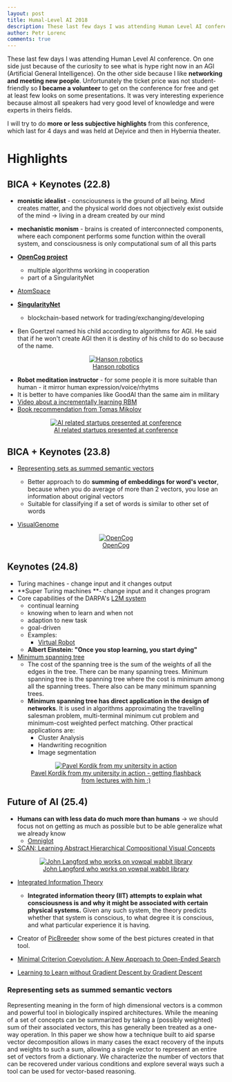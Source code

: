 ```yaml
---
layout: post
title: Humal-Level AI 2018
description: These last few days I was attending Human Level AI conference. On one side just because of the curiosity to see what is hype right now in an AGI (Artificial General Intelligence). On the other side because I like networking and meeting new people. Unfortunately the ticket price was not student-friendly so I became a volunteer to get on the conference for free and get at least few looks on some presentations. It was very interesting experience because almost all speakers had very good level of knowledge and were experts in theirs fields.
author: Petr Lorenc
comments: true
---
```


These last few days I was attending Human Level AI conference. On one side just because of the curiosity to see what is hype right now in an AGI (Artificial General Intelligence). On the other side because I like **networking and meeting new people**. Unfortunately the ticket price was not student-friendly so **I became a volunteer** to get on the conference for free and get at least few looks on some presentations. It was very interesting experience because almost all speakers had very good level of knowledge and were experts in theirs fields.

I will try to do **more or less subjective highlights** from this conference, which last for 4 days and was held at Dejvice and then in Hybernia theater.


# Highlights

## BICA + Keynotes (22.8)

   * **monistic idealist** - consciousness is the ground of all being. Mind creates matter, and the physical world does not objectively exist outside of the mind -> living in a dream created by our mind
   * **mechanistic monism** - brains is created of interconnected components, where each component performs some function within the overall system, and consciousness is only computational sum of all this parts

   * <a href="http://wiki.opencog.org/w/The_Open_Cognition_Project">**OpenCog project**</a>
      * multiple algorithms working in cooperation
      * part of a SingularityNet
   * <a href="https://github.com/opencog/atomspace">AtomSpace</a>
   * <a href="https://singularitynet.io/">**SingularityNet**</a>
      * blockchain-based network for trading/exchanging/developing

   * Ben Goertzel named his child according to algorithms for AGI. He said that if he won't create AGI then it is destiny of his child to do so because of the name. 


<figure class="image" align="middle">
  <a href="https://www.youtube.com/watch?v=Bg_tJvCA8zw">
    <img src="{{ site.baseurl }}/images/hlai/hanson.jpg" alt="Hanson robotics" title="Hanson robotics"/>
    <figcaption>Hanson robotics</figcaption>
  </a>
</figure>

  * **Robot meditation instructor** - for some people it is more suitable than human - it mirror human expression/voice/rhytms
  * It is better to have companies like GoodAI than the same aim in military
  * <a href="https://www.youtube.com/watch?v=mSh0Wu9dNsA">Video about a incrementally learning RBM</a>
  * <a href="https://en.wikipedia.org/wiki/On_Intelligence">Book recommendation from Tomas Mikolov</a>

<figure class="image" align="middle">
  <a href="{{ site.baseurl }}/images/hlai/startup.jpg" data-lightbox="AI related startups presented at conference" data-title="AI related startups presented at conference" data-lightbox="roadtrip">
    <img src="{{ site.baseurl }}/images/hlai/startup.jpg" alt="AI related startups presented at conference" title="AI related startups presented at conference"/>
    <figcaption>AI related startups presented at conference</figcaption>
  </a>
</figure>

## BICA + Keynotes (23.8)

  * <a href="https://reader.elsevier.com/reader/sd/03DBAFE952B32A3E118A358C6F3485908A426620283D57BA5A6D669C6DA4BB1C01990B592F3146852FAF185AD5CC4EDB">Representing sets as summed semantic vectors</a>
     * Better approach to do **summing of embeddings for word's vector**, because when you do average of more than 2 vectors, you lose an information about original vectors
     * Suitable for classifying if a set of words is similar to other set of words

 * <a href="https://visualgenome.org/">VisualGenome</a>


<figure class="image" align="middle">
  <a href="{{ site.baseurl }}/images/hlai/opencog.jpg" data-lightbox="OpenCog" data-title="OpenCog" data-lightbox="roadtrip">
    <img src="{{ site.baseurl }}/images/hlai/opencog.jpg" alt="OpenCog" title="OpenCog"/>
    <figcaption>OpenCog</figcaption>
  </a>
</figure>

## Keynotes (24.8)

  * Turing machines - change input and it changes output
  * **Super Turing machines **- change input and it changes program
  * Core capabilities of the DARPA's <a href="https://www.darpa.mil/news-events/2018-05-03">L2M system</a>
      * continual learning
      * knowing when to learn and when not
      * adaption to new task
      * goal-driven
      * Examples:
          * <a href="http://leela.ai/">Virtual Robot</a>
      * **Albert Einstein: "Once you stop learning, you start dying"**
  * <a href="https://en.wikipedia.org/wiki/Minimum_spanning_tree">Minimum spanning tree</a>
      * The cost of the spanning tree is the sum of the weights of all the edges in the tree. There can be many spanning trees. Minimum spanning tree is the spanning tree where the cost is minimum among all the spanning trees. There also can be many minimum spanning trees.
      * **Minimum spanning tree has direct application in the design of networks**. It is used in algorithms approximating the travelling salesman problem, multi-terminal minimum cut problem and minimum-cost weighted perfect matching. Other practical applications are:
          * Cluster Analysis
          * Handwriting recognition
          * Image segmentation

<figure class="image" align="middle">
  <a href="{{ site.baseurl }}/images/hlai/kordik.jpg" data-lightbox="Pavel Kordik from my unitersity in action" data-title="Pavel Kordik from my unitersity in action" data-lightbox="roadtrip">
    <img src="{{ site.baseurl }}/images/hlai/kordik.jpg" alt="Pavel Kordik from my unitersity in action" title="Pavel Kordik from my unitersity in action"/>
    <figcaption>Pavel Kordik from my unitersity in action - getting flashback from lectures with him ;)</figcaption>
  </a>
</figure>

## Future of AI (25.4)

  * **Humans can with less data do much more than humans** -> we should focus not on getting as much as possible but to be able generalize what we already know
    * <a href="https://github.com/brendenlake/omniglot">Omniglot</a>
  * <a href="https://github.com/miyosuda/scan">SCAN: Learning Abstract Hierarchical Compositional Visual Concepts</a>

<figure class="image" align="middle">
  <a href="{{ site.baseurl }}/images/hlai/langford.jpg" data-lightbox="John Langford who works on vowpal wabbit library" data-title="John Langford who works on vowpal wabbit library" data-lightbox="roadtrip">
    <img src="{{ site.baseurl }}/images/hlai/langford.jpg" alt="John Langford who works on vowpal wabbit library" title="John Langford who works on vowpal wabbit library"/>
    <figcaption>John Langford who works on vowpal wabbit library</figcaption>
  </a>
</figure>

  * <a href="https://en.wikipedia.org/wiki/Integrated_information_theory">Integrated Information Theory</a>
     * **Integrated information theory (IIT) attempts to explain what consciousness is and why it might be associated with certain physical systems.** Given any such system, the theory predicts whether that system is conscious, to what degree it is conscious, and what particular experience it is having.

  * Creator of <a href="http://picbreeder.org/">PicBreeder</a> show some of the best pictures created in that tool.
  * <a href="http://eplex.cs.ucf.edu/papers/brant_gecco17.pdf">Minimal Criterion Coevolution: A New Approach to Open-Ended Search</a>
  * <a href="http://proceedings.mlr.press/v70/chen17e/chen17e.pdf">Learning to Learn without Gradient Descent by Gradient Descent</a>

### Representing sets as summed semantic vectors

Representing meaning in the form of high dimensional vectors is a common and powerful tool in biologically inspired architectures. While the meaning of a set of concepts can be summarized by taking a (possibly weighted) sum of their associated vectors, this has generally been treated as a one-way operation. In this paper we show how a technique built to aid sparse vector decomposition allows in many cases the exact recovery of the inputs and weights to such a sum, allowing a single vector to represent an entire set of vectors from a dictionary. We characterize the number of vectors that can be recovered under various conditions and explore several ways such a tool can be used for vector-based reasoning.













